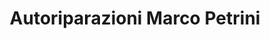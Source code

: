 ---
title: "Autoriparazioni Marco Petrini"
url: /comano/autoriparazioni-marco-petrini/
shop: Autowerkstatt
---